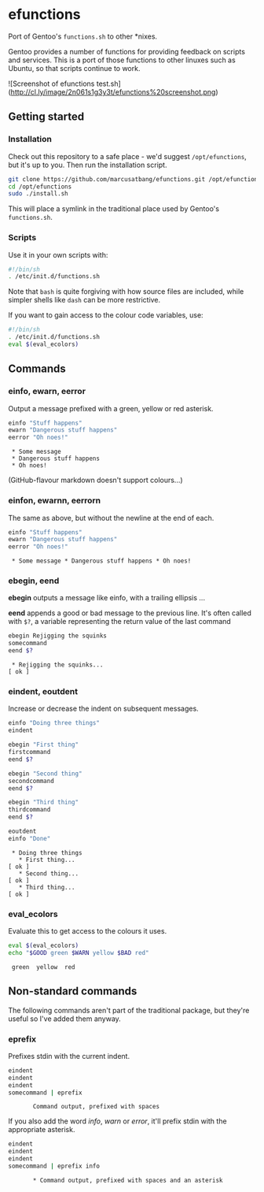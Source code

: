 efunctions
==========

Port of Gentoo's `functions.sh` to other *nixes.

Gentoo provides a number of functions for providing feedback on scripts and services. This is a port of those functions to other linuxes such as Ubuntu, so that scripts continue to work.

![Screenshot of efunctions test.sh]
(http://cl.ly/image/2n061s1g3y3t/efunctions%20screenshot.png)

## Getting started

### Installation
Check out this repository to a safe place - we'd suggest `/opt/efunctions`, but it's up to you. Then run the installation script.

```sh
git clone https://github.com/marcusatbang/efunctions.git /opt/efunctions
cd /opt/efunctions
sudo ./install.sh
```

This will place a symlink in the traditional place used by Gentoo's `functions.sh`.

### Scripts

Use it in your own scripts with:

```sh
#!/bin/sh
. /etc/init.d/functions.sh
```

Note that `bash` is quite forgiving with how source files are included, while simpler shells like `dash` can be more restrictive.

If you want to gain access to the colour code variables, use:

```sh
#!/bin/sh
. /etc/init.d/functions.sh
eval $(eval_ecolors)
```

## Commands

### einfo, ewarn, eerror

Output a message prefixed with a green, yellow or red asterisk.

```sh
einfo "Stuff happens"
ewarn "Dangerous stuff happens"
eerror "Oh noes!"
```

```
 * Some message
 * Dangerous stuff happens
 * Oh noes!
```

(GitHub-flavour markdown doesn't support colours...)

### einfon, ewarnn, eerrorn

The same as above, but without the newline at the end of each.

```sh
einfo "Stuff happens"
ewarn "Dangerous stuff happens"
eerror "Oh noes!"
```

```
 * Some message * Dangerous stuff happens * Oh noes!
```

### ebegin, eend

**ebegin** outputs a message like einfo, with a trailing ellipsis ...

**eend** appends a good or bad message to the previous line. It's often called with `$?`, a variable representing the return value of the last command

```sh
ebegin Rejigging the squinks
somecommand
eend $?
```

```
 * Rejigging the squinks...                                              [ ok ]
```

### eindent, eoutdent

Increase or decrease the indent on subsequent messages.

```sh
einfo "Doing three things"
eindent

ebegin "First thing"
firstcommand
eend $?

ebegin "Second thing"
secondcommand
eend $?

ebegin "Third thing"
thirdcommand
eend $?

eoutdent
einfo "Done"
```

```
 * Doing three things
   * First thing...                                                      [ ok ]
   * Second thing...                                                     [ ok ]
   * Third thing...                                                      [ ok ]
```

### eval_ecolors

Evaluate this to get access to the colours it uses.

```sh
eval $(eval_ecolors)
echo "$GOOD green $WARN yellow $BAD red"
```

```
 green  yellow  red
```

## Non-standard commands

The following commands aren't part of the traditional package, but they're useful so I've added them anyway.

### eprefix

Prefixes stdin with the current indent.

```sh
eindent
eindent
eindent
somecommand | eprefix
```

```
       Command output, prefixed with spaces
```

If you also add the word *info*, *warn* or *error*, it'll prefix stdin with the appropriate asterisk.

```sh
eindent
eindent
eindent
somecommand | eprefix info
```

```
       * Command output, prefixed with spaces and an asterisk
```
